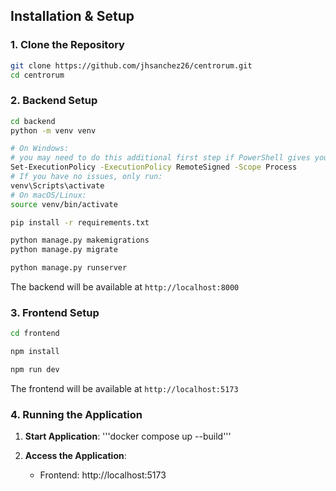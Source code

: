 ## Installation & Setup

### 1. Clone the Repository

```bash
git clone https://github.com/jhsanchez26/centrorum.git
cd centrorum
```

### 2. Backend Setup

```bash
cd backend
python -m venv venv

# On Windows:
# you may need to do this additional first step if PowerShell gives you trouble:
Set-ExecutionPolicy -ExecutionPolicy RemoteSigned -Scope Process
# If you have no issues, only run:
venv\Scripts\activate
# On macOS/Linux:
source venv/bin/activate

pip install -r requirements.txt

python manage.py makemigrations
python manage.py migrate

python manage.py runserver
```

The backend will be available at `http://localhost:8000`

### 3. Frontend Setup

```bash
cd frontend

npm install

npm run dev
```

The frontend will be available at `http://localhost:5173`

### 4. Running the Application

1. **Start Application**:
   '''docker compose up --build'''

2. **Access the Application**:
   - Frontend: http://localhost:5173